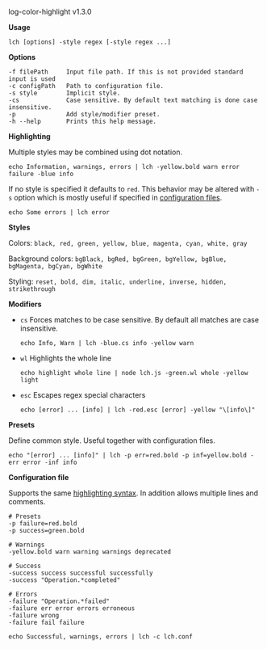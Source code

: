 log-color-highlight v1.3.0

**Usage**

```lch [options] -style regex [-style regex ...]```

**Options**
```
-f filePath     Input file path. If this is not provided standard input is used
-c configPath   Path to configuration file.
-s style        Implicit style.
-cs             Case sensitive. By default text matching is done case insensitive.
-p              Add style/modifier preset.
-h --help       Prints this help message.
```

<a name="highlighting"></a>
**Highlighting**

Multiple styles may be combined using dot notation.

```
echo Information, warnings, errors | lch -yellow.bold warn error failure -blue info
```

If no style is specified it defaults to ```red```. This behavior may be altered with ```-s``` option which is mostly useful if specified in [configuration files](#config-file).

```
echo Some errors | lch error
```

**Styles**

Colors: ```black, red, green, yellow, blue, magenta, cyan, white, gray```

Background colors: ```bgBlack, bgRed, bgGreen, bgYellow, bgBlue, bgMagenta, bgCyan, bgWhite```

Styling: ```reset, bold, dim, italic, underline, inverse, hidden, strikethrough```

**Modifiers**

* ```cs``` Forces matches to be case sensitive. By default all matches are case insensitive.
  ```
  echo Info, Warn | lch -blue.cs info -yellow warn
  ```
* ```wl``` Highlights the whole line
  ```
  echo highlight whole line | node lch.js -green.wl whole -yellow light
  ```
* ```esc```  Escapes regex special characters
  ```
  echo [error] ... [info] | lch -red.esc [error] -yellow "\[info\]"
  ```

**Presets**

Define common style. Useful together with configuration files.

```
echo "[error] ... [info]" | lch -p err=red.bold -p inf=yellow.bold -err error -inf info
```

<a name="config-file"></a>
**Configuration file**

Supports the same [highlighting syntax](#highlighting). In addition allows multiple lines and comments.

```
# Presets
-p failure=red.bold
-p success=green.bold

# Warnings
-yellow.bold warn warning warnings deprecated

# Success
-success success successful successfully
-success "Operation.*completed"

# Errors
-failure "Operation.*failed"
-failure err error errors erroneous
-failure wrong
-failure fail failure
```

```
echo Successful, warnings, errors | lch -c lch.conf
```
